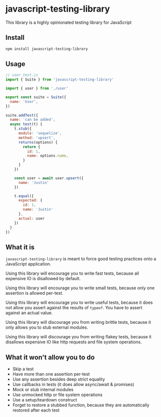 # javascript-testing-library

This library is a highly opinionated testing library for JavaScript

## Install

```bash
npm install javascript-testing-library
```

## Usage

```js
// user.test.js
import { Suite } from 'javascript-testing-library'

import { user } from './user'

export const suite = Suite({
  name: 'User',
})
 
suite.addTest({
  name: 'can be added',
  async test(t) {
    t.stub({
      module: 'sequelize',
      method: 'upsert',
      returns(options) {
        return {
          id: 1,
          name: options.name,
        }
      }
    })

    const user = await user.upsert({
      name: 'Justin'
    })

    t.equal({
      expected: {
        id: 1,
        name: 'Justin'
      },
      actual: user
    })
  }
})
```

## What it is

`javascript-testing-library` is meant to force good testing practices onto a JavaScript application.

Using this library will encourage you to write fast tests, 
because all expensive IO is disallowed by default.

Using this library will encourage you to write small tests, 
because only one assertion is allowed per-test.

Using this library will encourage you to write useful tests, 
because it does not allow you assert against the results of `typeof`. 
You have to assert against an actual value.

Using this library will discourage you from writing brittle tests,
because it only allows you to stub external modules.

Using this library will discourage you from writing flakey tests,
because it disallows expensive IO like http requests and file system operations.

## What it won't allow you to do

* Skip a test
* Have more than one assertion per-test
* Use any assertion besides deep strict equality
* Use callbacks in tests (it does allow async/await & promises)
* Mock or stub internal modules
* Use unmocked http or file system operations
* Use a setup/teardown construct
* Forget to restore a stubbed function, because they are automatically restored after each test

